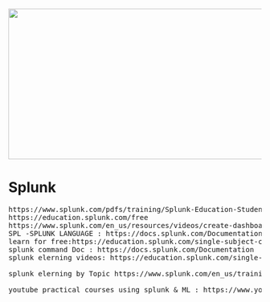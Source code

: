 <pre>           </pre>     <img src="https://upload.wikimedia.org/wikipedia/commons/e/e8/Splunk-Logo.jpg" alt="" width="800" height="300"> 


# Splunk
<pre>
https://www.splunk.com/pdfs/training/Splunk-Education-Student-Handbook.pdf
https://education.splunk.com/free
https://www.splunk.com/en_us/resources/videos/create-dashboard-in-splunk-enterprise.html
SPL -SPLUNK LANGUAGE : https://docs.splunk.com/Documentation/SplunkCloud/latest/Search/Aboutthesearchlanguage
learn for free:https://education.splunk.com/single-subject-courses?_ga=2.25519290.660583283.1644217651-1092567743.1640770338
splunk command Doc : https://docs.splunk.com/Documentation
splunk elerning videos: https://education.splunk.com/single-subject-courses?_ga=2.25519290.660583283.1644217651-1092567743.1640770338

splunk elerning by Topic https://www.splunk.com/en_us/training.html?sort=Newest

youtube practical courses using splunk & ML : https://www.youtube.com/c/SiddharthaChakraborty

</pre>

